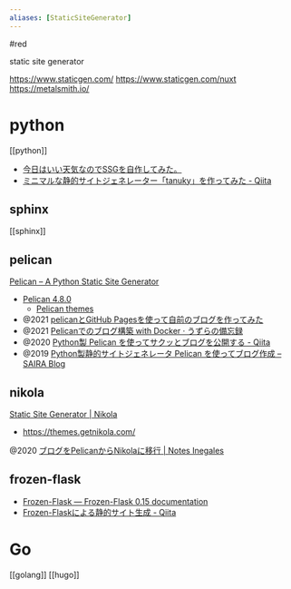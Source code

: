 ```yaml
---
aliases: [StaticSiteGenerator]
---
```


#red

static site generator

https://www.staticgen.com/
	https://www.staticgen.com/nuxt
	https://metalsmith.io/

# python
[[python]]

- [今日はいい天気なのでSSGを自作してみた。](https://mamoruitoi.github.io/i-tried-to-make-a-ssg.html)
- [ミニマルな静的サイトジェネレーター「tanuky」を作ってみた - Qiita](https://qiita.com/laddge/items/bd3fd8d7be8ca7d7873d) 

## sphinx
[[sphinx]]

## pelican
[Pelican – A Python Static Site Generator](https://blog.getpelican.com/)
- [Pelican 4.8.0](https://docs.getpelican.com/en/latest/)
	- [Pelican themes](http://www.pelicanthemes.com/)
- @2021 [pelicanとGitHub Pagesを使って自前のブログを作ってみた](https://zenn.dev/luna_chevalier/articles/08195fbba8c10ffa6491)
- @2021 [Pelicanでのブログ構築 with Docker · うずらの備忘録](https://www.mallows.io/20210310215020)
- @2020 [Python製 Pelican を使ってサクッとブログを公開する - Qiita](https://qiita.com/saira/items/71faa202efb4320cb41d)
- @2019 [Python製静的サイトジェネレータ Pelican を使ってブログ作成 – SAIRA Blog](https://www.sairablog.com/article/python-pelican-blog-howto.html)

## nikola
[Static Site Generator | Nikola](https://getnikola.com/)
- https://themes.getnikola.com/

@2020 [ブログをPelicanからNikolaに移行 | Notes Inegales](https://log.yostos.org/2020/04/26/migrate-to-nikola/)

## frozen-flask
- [Frozen-Flask — Frozen-Flask 0.15 documentation](https://pythonhosted.org/Frozen-Flask/)
- [Frozen-Flaskによる静的サイト生成 - Qiita](https://qiita.com/NomuraS/items/1bab07bdfdf33c38eaae)

# Go
[[golang]]
[[hugo]]
